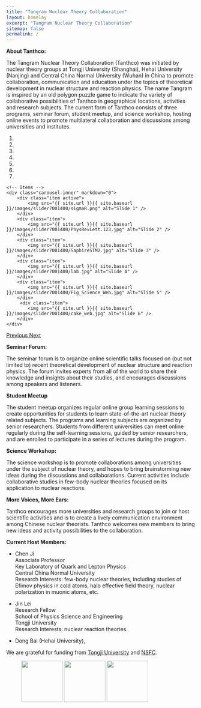 ```yaml
---
title: "Tangram Nuclear Theory Collaboration"
layout: homelay
excerpt: "Tangram Nuclear Theory Collaboration"
sitemap: false
permalink: /
---
```


**About Tanthco:**

The Tangram Nuclear Theory Collaboration (Tanthco) was initiated by nuclear theory groups at Tongji University (Shanghai), Hehai University (Nanjing) and Central China Normal University (Wuhan) in China to promote collaboration, communication and education under the topics of theoretical development in nuclear structure and reaction physics. The name Tangram is inspired by an old polygon puzzle game to indicate the variety of collaborative possibilities of Tanthco in geographical locations, activities and research subjects. The current form of Tanthco consists of three programs, seminar forum, student meetup, and science workshop, hosting online events to promote multilateral collaboration and discussions among universities and institutes.


<div markdown="0" id="carousel" class="carousel slide" data-ride="carousel" data-interval="4000" data-pause="hover" >
    <!-- Menu -->
    <ol class="carousel-indicators">
        <li data-target="#carousel" data-slide-to="0" class="active"></li>
        <li data-target="#carousel" data-slide-to="1"></li>
        <li data-target="#carousel" data-slide-to="2"></li>
        <li data-target="#carousel" data-slide-to="3"></li>
        <li data-target="#carousel" data-slide-to="4"></li>
        <li data-target="#carousel" data-slide-to="5"></li>
        <li data-target="#carousel" data-slide-to="6"></li>
    </ol>

    <!-- Items -->
    <div class="carousel-inner" markdown="0">
        <div class="item active">
            <img src="{{ site.url }}{{ site.baseurl }}/images/slider7001400/sigmaR.png" alt="Slide 1" />
        </div>
        <div class="item">
            <img src="{{ site.url }}{{ site.baseurl }}/images/slider7001400/PhysRevLett.123.jpg" alt="Slide 2" />
        </div>
        <div class="item">
            <img src="{{ site.url }}{{ site.baseurl }}/images/slider7001400/SaphireSTM2.jpg" alt="Slide 3" />
        </div>
        <div class="item">
            <img src="{{ site.url }}{{ site.baseurl }}/images/slider7001400/lab.jpg" alt="Slide 4" />
        </div>
        <div class="item">
            <img src="{{ site.url }}{{ site.baseurl }}/images/slider7001400/Fig_Science_Web.jpg" alt="Slide 5" />
        </div>       
         <div class="item">
            <img src="{{ site.url }}{{ site.baseurl }}/images/slider7001400/cake_web.jpg" alt="Slide 6" />
        </div>
    </div>
  <a class="left carousel-control" href="#carousel" role="button" data-slide="prev">
    <span class="glyphicon glyphicon-chevron-left" aria-hidden="true"></span>
    <span class="sr-only">Previous</span>
  </a>
  <a class="right carousel-control" href="#carousel" role="button" data-slide="next">
    <span class="glyphicon glyphicon-chevron-right" aria-hidden="true"></span>
    <span class="sr-only">Next</span>
  </a>
</div>


**Seminar Forum:**

The seminar forum is to organize online scientific talks focused on (but not limited to) recent theoretical development of nuclear structure and reaction physics. The forum invites experts from all of the world to share their knowledge and insights about their studies, and encourages discussions among speakers and listeners.

**Student Meetup**

 The student meetup organizes regular online group learning sessions to create opportunities for students to learn state-of-the-art nuclear theory related subjects. The programs and learning subjects are organized by senior researchers. Students from different universities can meet online regularly during the self-learning sessions, guided by senior researchers, and are enrolled to participate in a series of  lectures during the program.

**Science Workshop:**

 The science workshop is to promote collaborations among universities under the subject of nuclear theory, and hopes to bring brainstorming new ideas during the discussions and collaborations. Current activities include collaborative studies in few-body nuclear theories focused on its application to nuclear reactions.

**More Voices, More Ears:**

 Tanthco encourages more universities and research groups to join or host scientific activities and is to create a lively communication environment among Chinese nuclear theorists. Tanthco welcomes new members to bring new ideas and activity possibilities to the collaboration.





**Current Host Members:**

* Chen Ji  
 Associate Professor  
 Key Laboratory of Quark and Lepton Physics  
 Central China Normal University  
 Research Interests: few-body nuclear theories, including studies of Efimov physics in cold atoms, halo effective field theory, nuclear polarization in muonic atoms, etc.


* Jin Lei  
 Research Fellow  
 School of Physics Science and Engineering  
 Tongji University  
 Research Interests: nuclear reaction theories.



* Dong Bai (Hehai University),




We are grateful for funding from [Tongji University](https://en.tongji.edu.cn/index.htm) and [NSFC](http://www.nsfc.gov.cn).

<figure class="third">
  <img src="{{ site.url }}{{ site.baseurl }}/images/logopic/ccnu.png" style="width: 110px">
  <img src="{{ site.url }}{{ site.baseurl }}/images/logopic/hhu.jpeg" style="width: 110px">
  <img src="{{ site.url }}{{ site.baseurl }}/images/logopic/tongji.png" style="width: 110px">
</figure>
